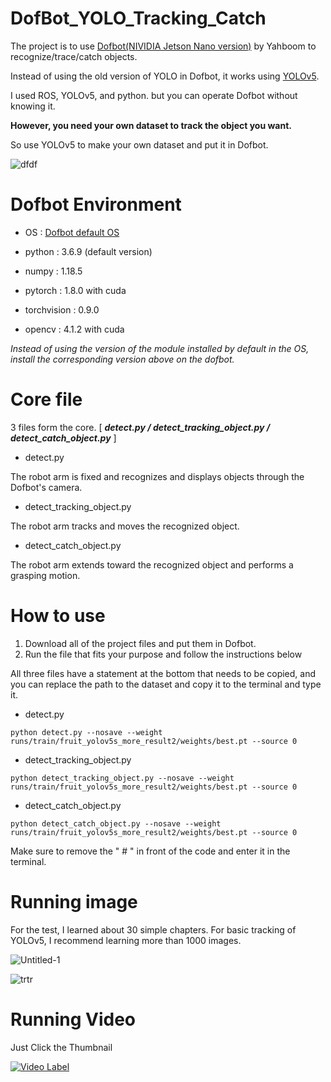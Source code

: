 # DofBot_YOLO_Tracking_Catch

The project is to use [Dofbot(NIVIDIA Jetson Nano version)](https://category.yahboom.net/products/dofbot-jetson_nano) by Yahboom to recognize/trace/catch objects.

Instead of using the old version of YOLO in Dofbot, it works using [YOLOv5](https://github.com/ultralytics/yolov5).

I used ROS, YOLOv5, and python. but you can operate Dofbot without knowing it.

**However, you need your own dataset to track the object you want.**

So use YOLOv5 to make your own dataset and put it in Dofbot.

![dfdf](https://user-images.githubusercontent.com/117415885/205278535-0fe3520a-3fbb-46e5-90b2-b97a8fb834fb.png)

# Dofbot Environment

* OS : [Dofbot default OS](http://www.yahboom.net/study/Dofbot-Jetson_nano)

* python : 3.6.9 (default version)

* numpy : 1.18.5

* pytorch : 1.8.0 with cuda

* torchvision : 0.9.0

* opencv : 4.1.2 with cuda

*Instead of using the version of the module installed by default in the OS, install the corresponding version above on the dofbot.*

# Core file

3 files form the core. [ _**detect.py / detect_tracking_object.py / detect_catch_object.py**_ ]

* detect.py

The robot arm is fixed and recognizes and displays objects through the Dofbot's camera.

* detect_tracking_object.py

The robot arm tracks and moves the recognized object.

* detect_catch_object.py

The robot arm extends toward the recognized object and performs a grasping motion.

# How to use

1. Download all of the project files and put them in Dofbot.
2. Run the file that fits your purpose and follow the instructions below

All three files have a statement at the bottom that needs to be copied, and you can replace the path to the dataset and copy it to the terminal and type it.


* detect.py

```
python detect.py --nosave --weight runs/train/fruit_yolov5s_more_result2/weights/best.pt --source 0
```

* detect_tracking_object.py

```
python detect_tracking_object.py --nosave --weight runs/train/fruit_yolov5s_more_result2/weights/best.pt --source 0
```

* detect_catch_object.py

```
python detect_catch_object.py --nosave --weight runs/train/fruit_yolov5s_more_result2/weights/best.pt --source 0
```

Make sure to remove the " # " in front of the code and enter it in the terminal.

# Running image

For the test, I learned about 30 simple chapters. For basic tracking of YOLOv5, I recommend learning more than 1000 images.

![Untitled-1](https://github.com/zecube/DofBot_YOLO_Tracking_Catch/assets/117415885/b550fe3f-402b-4ab4-bc9b-5156b28dbadf)

![trtr](https://user-images.githubusercontent.com/117415885/205426970-f748aca3-269f-46e0-9bfb-9a49de2d63f1.png)


# Running Video

Just Click the Thumbnail

[![Video Label](http://img.youtube.com/vi/yIqBl2SDZG8/0.jpg)](https://youtu.be/yIqBl2SDZG8)

